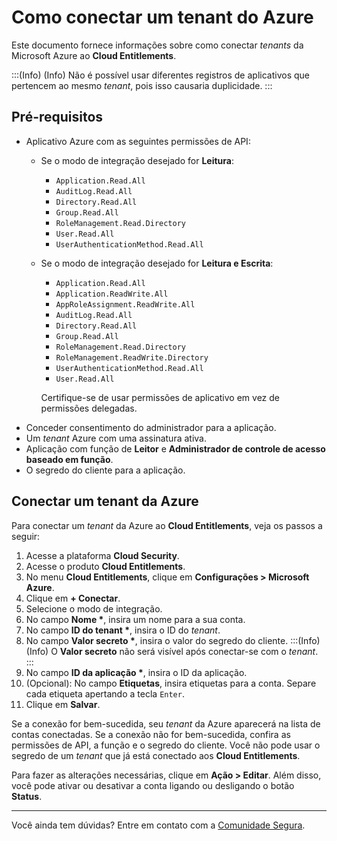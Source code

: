 # Como conectar um tenant do Azure

Este documento fornece informações sobre como conectar *tenants* da Microsoft Azure ao **Cloud Entitlements**.

:::(Info) (Info)
Não é possível usar diferentes registros de aplicativos que pertencem ao mesmo *tenant*, pois isso causaria duplicidade.
:::

## Pré-requisitos

- Aplicativo Azure com as seguintes permissões de API:  
    - Se o modo de integração desejado for **Leitura**:  
        - `Application.Read.All`  
        - `AuditLog.Read.All`  
        - `Directory.Read.All`  
        - `Group.Read.All`  
        - `RoleManagement.Read.Directory`  
        - `User.Read.All`  
        - `UserAuthenticationMethod.Read.All`  
    - Se o modo de integração desejado for **Leitura e Escrita**:  
        - `Application.Read.All`  
        - `Application.ReadWrite.All`  
        - `AppRoleAssignment.ReadWrite.All`  
        -  `AuditLog.Read.All`  
        - `Directory.Read.All`  
        - `Group.Read.All`  
        - `RoleManagement.Read.Directory`  
        - `RoleManagement.ReadWrite.Directory`
        - `UserAuthenticationMethod.Read.All`  
        - `User.Read.All`  
            
        Certifique-se de usar permissões de aplicativo em vez de permissões delegadas.
- Conceder consentimento do administrador para a aplicação.  
- Um *tenant* Azure com uma assinatura ativa.  
- Aplicação com função de **Leitor** e **Administrador de controle de acesso baseado em função**.
- O segredo do cliente para a aplicação.

## Conectar um tenant da Azure

Para conectar um *tenant* da Azure ao **Cloud Entitlements**, veja os passos a seguir: 

1. Acesse a plataforma **Cloud Security**.  
2. Acesse o produto **Cloud Entitlements**.  
3. No menu **Cloud Entitlements**, clique em **Configurações \> Microsoft Azure**.  
4. Clique em **\+ Conectar**.  
5. Selecione o modo de integração.  
6. No campo **Nome \***, insira um nome para a sua conta.  
7. No campo **ID do tenant \***, insira o ID do *tenant*.  
8. No campo **Valor secreto \***, insira o valor do segredo do cliente.
    :::(Info) (Info)
    O **Valor secreto** não será visível após conectar-se com o *tenant*.
    :::
9. No campo **ID da aplicação \***, insira o ID da aplicação.  
10. (Opcional): No campo **Etiquetas**, insira etiquetas para a conta. Separe cada etiqueta apertando a tecla `Enter`.  
11. Clique em **Salvar**.

Se a conexão for bem-sucedida, seu *tenant* da Azure aparecerá na lista de contas conectadas. Se a conexão não for bem-sucedida, confira as permissões de API, a função e o segredo do cliente. Você não pode usar o segredo de um *tenant* que já está conectado aos **Cloud Entitlements**.

Para fazer as alterações necessárias, clique em **Ação \> Editar**. Além disso, você pode ativar ou desativar a conta ligando ou desligando o botão **Status**.

---
Você ainda tem dúvidas? Entre em contato com a [Comunidade Segura](https://community.Segura.io/).
